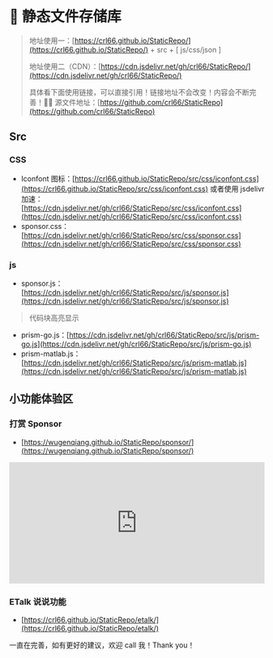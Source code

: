 # 👒 静态文件存储库
> 地址使用一：[https://crl66.github.io/StaticRepo/](https://crl66.github.io/StaticRepo/) + src + [ js/css/json ]
>
> 地址使用二（CDN）：[https://cdn.jsdelivr.net/gh/crl66/StaticRepo/](https://cdn.jsdelivr.net/gh/crl66/StaticRepo/)
>
> 具体看下面使用链接，可以直接引用！链接地址不会改变！内容会不断完善！🎉🎉 源文件地址：[https://github.com/crl66/StaticRepo](https://github.com/crl66/StaticRepo)

## Src
### CSS
* Iconfont 图标：[https://crl66.github.io/StaticRepo/src/css/iconfont.css](https://crl66.github.io/StaticRepo/src/css/iconfont.css) 或者使用 jsdelivr 加速： [https://cdn.jsdelivr.net/gh/crl66/StaticRepo/src/css/iconfont.css](https://cdn.jsdelivr.net/gh/crl66/StaticRepo/src/css/iconfont.css)
* sponsor.css：[https://cdn.jsdelivr.net/gh/crl66/StaticRepo/src/css/sponsor.css](https://cdn.jsdelivr.net/gh/crl66/StaticRepo/src/css/sponsor.css)

### js

* sponsor.js：[https://cdn.jsdelivr.net/gh/crl66/StaticRepo/src/js/sponsor.js](https://cdn.jsdelivr.net/gh/crl66/StaticRepo/src/js/sponsor.js)

> 代码块高亮显示
* prism-go.js：[https://cdn.jsdelivr.net/gh/crl66/StaticRepo/src/js/prism-go.js](https://cdn.jsdelivr.net/gh/crl66/StaticRepo/src/js/prism-go.js)
* prism-matlab.js：[https://cdn.jsdelivr.net/gh/crl66/StaticRepo/src/js/prism-matlab.js](https://cdn.jsdelivr.net/gh/crl66/StaticRepo/src/js/prism-matlab.js)

## 小功能体验区

### 打赏 Sponsor

* [https://wugenqiang.github.io/StaticRepo/sponsor/](https://wugenqiang.github.io/StaticRepo/sponsor/)

<iframe src="https://crl66.github.io/StaticRepo/sponsor/" style="overflow-x:hidden;overflow-y:hidden; border:0xp none #fff; min-height:240px; width:100%;"  frameborder="0" scrolling="no"></iframe>

### ETalk 说说功能

* [https://crl66.github.io/StaticRepo/etalk/](https://crl66.github.io/StaticRepo/etalk/)

一直在完善，如有更好的建议，欢迎 call 我！Thank you！

